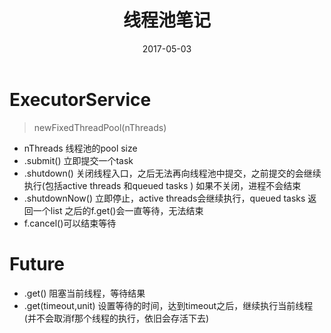 ﻿---
layout: post
title: "线程池笔记"
date: 2017-05-03
categories: blog
tags: [线程池]
description: 
---

# ExecutorService

> newFixedThreadPool(nThreads)
- nThreads 线程池的pool size
- .submit() 立即提交一个task
- .shutdown() 关闭线程入口，之后无法再向线程池中提交，之前提交的会继续执行(包括active threads 和queued tasks )
如果不关闭，进程不会结束
- .shutdownNow() 立即停止，active threads会继续执行，queued tasks 返回一个list
之后的f.get()会一直等待，无法结束
- f.cancel()可以结束等待


# Future


- .get() 阻塞当前线程，等待结果
- .get(timeout,unit) 设置等待的时间，达到timeout之后，继续执行当前线程(并不会取消f那个线程的执行，依旧会存活下去)
